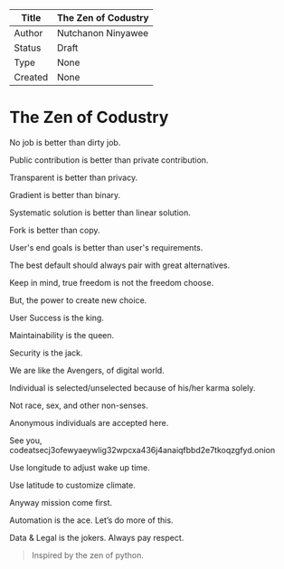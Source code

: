 | Title   | The Zen of Codustry |
| ------- | ------------------- |
| Author  | Nutchanon Ninyawee  |
| Status  | Draft               |
| Type    | None                |
| Created | None                |


# The Zen of Codustry 

No job is better than dirty job.

Public contribution is better than private contribution.

Transparent is better than privacy.

Gradient is better than binary.

Systematic solution is better than linear solution.

Fork is better than copy.

User's end goals is better than user's requirements. 

The best default should always pair with great alternatives.

Keep in mind, true freedom is not the freedom choose.

But, the power to create new choice.

User Success is the king. 

Maintainability is the queen.

Security is the jack. 

We are like the Avengers, of digital world.

Individual is selected/unselected because of his/her karma solely.

Not race, sex, and other non-senses.

Anonymous individuals are accepted here.

See you, codeatsecj3ofewyaeywlig32wpcxa436j4anaiqfbbd2e7tkoqzgfyd.onion

Use longitude to adjust wake up time. 

Use latitude to customize climate.

Anyway mission come first.

Automation is the ace. Let’s do more of this.

Data & Legal is the jokers. Always pay respect.

> Inspired by the zen of python.
